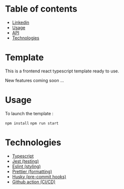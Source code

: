 <!-- START doctoc generated TOC please keep comment here to allow auto update -->
<!-- DON'T EDIT THIS SECTION, INSTEAD RE-RUN doctoc TO UPDATE -->

# Table of contents

- [Linkedin](#linkedin)
- [Usage](#usage)
- [API](#api)
- [Technologies](#technologies)

<!-- END doctoc generated TOC please keep comment here to allow auto update -->

# Template

This is a frontend react typescript template ready to use.

New features coming soon ...

# Usage

To launch the template :

`npm install`
`npm run start`

# Technologies

- [Typescript](https://www.typescriptlang.org/)
- [Jest (testing)](https://jestjs.io/)
- [Eslint (styling)](https://eslint.org/)
- [Prettier (formatting)](https://prettier.io/)
- [Husky (pre-commit hooks)](https://typicode.github.io/husky/#/)
- [Github action (CI/CD)](https://github.com/features/actions)
